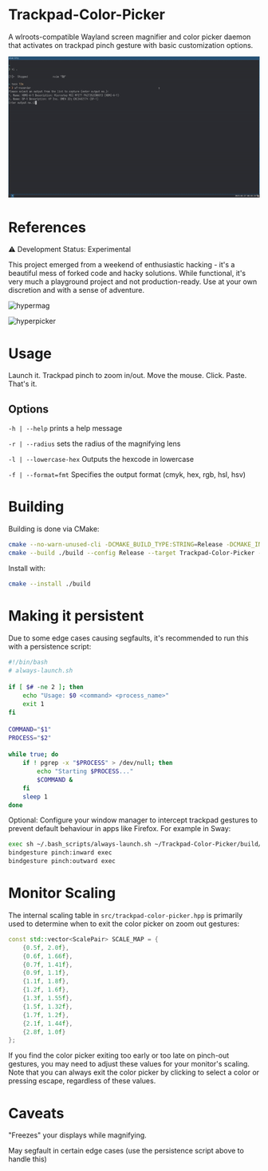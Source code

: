 # Trackpad-Color-Picker

A wlroots-compatible Wayland screen magnifier and color picker daemon that activates on trackpad pinch gesture with basic customization options.

![preview](./preview.gif)

# References

⚠️ Development Status: Experimental

This project emerged from a weekend of enthusiastic hacking - it's a beautiful mess of forked code and hacky solutions. While functional, it's very much a playground project and not production-ready. Use at your own discretion and with a sense of adventure.

![hypermag](https://github.com/SIMULATAN/hyprmag)

![hyperpicker](https://github.com/hyprwm/hyprpicker)

# Usage

Launch it. Trackpad pinch to zoom in/out. Move the mouse. Click. Paste. That's it.

## Options

`-h | --help` prints a help message

`-r | --radius` sets the radius of the magnifying lens

`-l | --lowercase-hex` Outputs the hexcode in lowercase

`-f | --format=fmt` Specifies the output format (cmyk, hex, rgb, hsl, hsv)

# Building

Building is done via CMake:

```sh
cmake --no-warn-unused-cli -DCMAKE_BUILD_TYPE:STRING=Release -DCMAKE_INSTALL_PREFIX:PATH=/usr -S . -B ./build
cmake --build ./build --config Release --target Trackpad-Color-Picker -j`nproc 2>/dev/null || getconf _NPROCESSORS_CONF`
```

Install with:

```sh
cmake --install ./build
```

# Making it persistent

Due to some edge cases causing segfaults, it's recommended to run this with a persistence script:

```bash
#!/bin/bash
# always-launch.sh

if [ $# -ne 2 ]; then
    echo "Usage: $0 <command> <process_name>"
    exit 1
fi

COMMAND="$1"
PROCESS="$2"

while true; do
    if ! pgrep -x "$PROCESS" > /dev/null; then
        echo "Starting $PROCESS..."
        $COMMAND &
    fi
    sleep 1
done
```

Optional: Configure your window manager to intercept trackpad gestures to prevent default behaviour in apps like Firefox. For example in Sway:

```bash
exec sh ~/.bash_scripts/always-launch.sh ~/Trackpad-Color-Picker/build/Trackpad-Color-Picker Trackpad-Color-
bindgesture pinch:inward exec
bindgesture pinch:outward exec
```

# Monitor Scaling

The internal scaling table in `src/trackpad-color-picker.hpp` is primarily used to determine when to exit the color picker on zoom out gestures:

```cpp
const std::vector<ScalePair> SCALE_MAP = {
    {0.5f, 2.0f},
    {0.6f, 1.66f},
    {0.7f, 1.41f},
    {0.9f, 1.1f},
    {1.1f, 1.8f},
    {1.2f, 1.6f},
    {1.3f, 1.55f},
    {1.5f, 1.32f},
    {1.7f, 1.2f},
    {2.1f, 1.44f},
    {2.8f, 1.0f}
};
```

If you find the color picker exiting too early or too late on pinch-out gestures, you may need to adjust these values for your monitor's scaling. Note that you can always exit the color picker by clicking to select a color or pressing escape, regardless of these values.

# Caveats

"Freezes" your displays while magnifying.

May segfault in certain edge cases (use the persistence script above to handle this)
